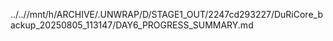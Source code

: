 ../..//mnt/h/ARCHIVE/.UNWRAP/D/STAGE1_OUT/2247cd293227/DuRiCore_backup_20250805_113147/DAY6_PROGRESS_SUMMARY.md